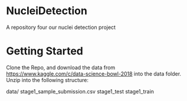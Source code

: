 # NucleiDetection
A repository four our nuclei detection project

# Getting Started
Clone the Repo, and download the data from https://www.kaggle.com/c/data-science-bowl-2018 into the data folder. Unzip into the following structure:

data/
  stage1_sample_submission.csv
  stage1_test
  stage1_train
